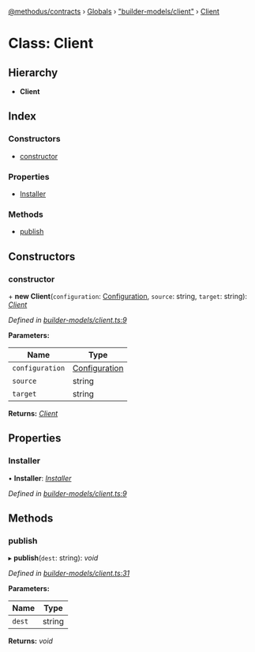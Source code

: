 [@methodus/contracts](../README.md) › [Globals](../globals.md) › ["builder-models/client"](../modules/_builder_models_client_.md) › [Client](_builder_models_client_.client.md)

# Class: Client

## Hierarchy

* **Client**

## Index

### Constructors

* [constructor](_builder_models_client_.client.md#constructor)

### Properties

* [Installer](_builder_models_client_.client.md#installer)

### Methods

* [publish](_builder_models_client_.client.md#publish)

## Constructors

###  constructor

\+ **new Client**(`configuration`: [Configuration](../interfaces/_builder_models_interfaces_.configuration.md), `source`: string, `target`: string): *[Client](_builder_models_client_.client.md)*

*Defined in [builder-models/client.ts:9](https://github.com/nodulusteam/methodus.dev/blob/4276858/modules/tools/methodus-contracts/src/builder-models/client.ts#L9)*

**Parameters:**

Name | Type |
------ | ------ |
`configuration` | [Configuration](../interfaces/_builder_models_interfaces_.configuration.md) |
`source` | string |
`target` | string |

**Returns:** *[Client](_builder_models_client_.client.md)*

## Properties

###  Installer

• **Installer**: *[Installer](_builder_models_installer_.installer.md)*

*Defined in [builder-models/client.ts:9](https://github.com/nodulusteam/methodus.dev/blob/4276858/modules/tools/methodus-contracts/src/builder-models/client.ts#L9)*

## Methods

###  publish

▸ **publish**(`dest`: string): *void*

*Defined in [builder-models/client.ts:31](https://github.com/nodulusteam/methodus.dev/blob/4276858/modules/tools/methodus-contracts/src/builder-models/client.ts#L31)*

**Parameters:**

Name | Type |
------ | ------ |
`dest` | string |

**Returns:** *void*
